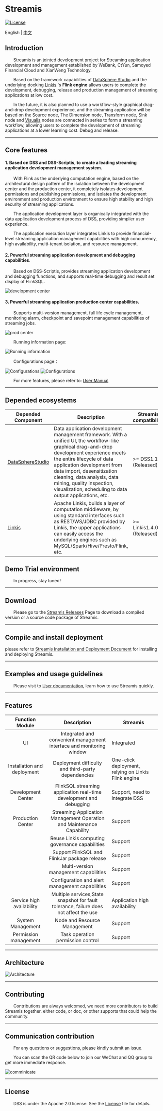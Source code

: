 # Streamis

[![License](https://img.shields.io/badge/license-Apache%202-4EB1BA.svg)](https://www.apache.org/licenses/LICENSE-2.0.html)

English | [中文](README-ZH.md)

## Introduction

&nbsp; &nbsp; &nbsp; &nbsp;Streamis is an jointed development project for Streaming application development and management established by WeBank, CtYun, Samoyed Financial Cloud and XianWeng Technology.

&nbsp; &nbsp; &nbsp; &nbsp;Based on the framework capabilities of [DataSphere Studio](https://github.com/WeBankFinTech/DataSphereStudio) and the underlying docking [Linkis](https://github.com/apache/incubator-linkis/blob/master/README.md) 's **Flink engine** allows users to complete the development, debugging, release and production management of streaming applications at low cost.

&nbsp; &nbsp; &nbsp; &nbsp;In the future, it is also planned to use a workflow-style graphical drag-and-drop development experience, and the streaming application will be based on the Source node,
The Dimension node, Transform node, Sink node and [Visualis](https://github.com/WeBankFinTech/Visualis) nodes are connected in series to form a streaming workflow, allowing users to complete the development of streaming applications at a lower learning cost. Debug and release.

----

## Core features

#### 1. Based on DSS and DSS-Scriptis, to create a leading streaming application development management system.

&nbsp; &nbsp; &nbsp; &nbsp;With Flink as the underlying computation engine, based on the architectural design pattern of the isolation between the development center and the production center, it completely isolates development permissions and publishing permissions, and isolates the development environment and production environment to ensure high stability and high security of streaming applications.

&nbsp; &nbsp; &nbsp; &nbsp;The application development layer is organically integrated with the data application development process of DSS, providing simplier user experience.

&nbsp; &nbsp; &nbsp; &nbsp;The application execution layer integrates Linkis to provide financial-level streaming application management capabilities with high concurrency, high availability, multi-tenant isolation, and resource management.

#### 2. Powerful streaming application development and debugging capabilities.

&nbsp; &nbsp; &nbsp; &nbsp;Based on DSS-Scriptis, provides streaming application development and debugging functions, and supports real-time debugging and result set display of FlinkSQL.

![development center](docs/images/开发中心.png)

#### 3. Powerful streaming application production center capabilities. 

&nbsp; &nbsp; &nbsp; &nbsp;Supports multi-version management, full life cycle management, monitoring alarm, checkpoint and savepoint management capabilities of streaming jobs.

![prod center](docs/images/stream_product_center_en.png)

&nbsp; &nbsp; &nbsp; &nbsp;Running information page:

![Running information](docs/images/stream_job_detail_en.png)

&nbsp; &nbsp; &nbsp; &nbsp;Configurations page：

![Configurations](docs/images/stream_job_config_en_1.png)
![Configurations](docs/images/stream_job_config_en_2.png)

&nbsp; &nbsp; &nbsp; &nbsp;For more features, please refer to: [User Manual](docs/en_US/userManual/StreamisUserManual.md).

----

## Depended ecosystems

| Depended Component | Description | Streamis compatibility |
| -------------- | -------------------------------------------------------------- |------------------------------|
| [DataSphereStudio](https://github.com/WeBankFinTech/DataSphereStudio) | Data application development management framework. With a unified UI, the workflow-like graphical drag-and-drop development experience meets the entire lifecycle of data application development from data import, desensitization cleaning, data analysis, data mining, quality inspection, visualization, scheduling to data output applications, etc. | &gt;= DSS1.1.2 (Released)    |
| [Linkis](https://github.com/apache/linkis) | Apache Linkis, builds a layer of computation middleware, by using standard interfaces such as REST/WS/JDBC provided by Linkis, the upper applications can easily access the underlying engines such as MySQL/Spark/Hive/Presto/Flink, etc. | &gt;= Linkis1.4.0 (Released) |

## Demo Trial environment

&nbsp; &nbsp; &nbsp; &nbsp;In progress, stay tuned!

----

## Download

&nbsp; &nbsp; &nbsp; &nbsp;Please go to the [Streamis Releases](https://github.com/WeBankFinTech/Streamis/releases) Page to download a compiled version or a source code package of Streamis.

----

## Compile and install deployment

please refer to [Streamis Installation and Deployment Document](docs/en_US/0.3.0/StreamisDeployment.md) for installing and deploying Streamis.

----

## Examples and usage guidelines

&nbsp; &nbsp; &nbsp; &nbsp;Please visit to [User documentation](docs/en_US/userManual/StreamisUserManual.md), learn how to use Streamis quickly.

----

## Features

| Function Module | Description | Streamis |
 | :----: | :----: |-------|
| UI | Integrated and convenient management interface and monitoring window | Integrated |
| Installation and deployment | Deployment difficulty and third-party dependencies | One-click deployment, relying on Linkis Flink engine |
| Development Center | FlinkSQL streaming application real-time development and debugging | Support, need to integrate DSS |
|Production Center | Streaming Application Management Operation and Maintenance Capability | Support |
| | Reuse Linkis computing governance capabilities | Support |
| | Support FlinkSQL and FlinkJar package release | Support |
| | Multi-version management capabilities | Support |
| | Configuration and alert management capabilities | Support |
| Service high availability | Multiple services,State snapshot for fault tolerance, failure does not affect the use | Application high availability |
| System Management | Node and Resource Management | Support |
| Permission management | Task operation permission control | Support |

----

## Architecture

![Architecture](images/en_US/readme/architecture.png)

----

## Contributing

&nbsp; &nbsp; &nbsp; &nbsp;Contributions are always welcomed, we need more contributors to build Streamis together. either code, or doc, or other supports that could help the community.

----

## Communication contribution

&nbsp; &nbsp; &nbsp; &nbsp;For any questions or suggestions, please kindly submit an [issue](https://github.com/WeBankFinTech/Streamis/issues).

&nbsp; &nbsp; &nbsp; &nbsp;You can scan the QR code below to join our WeChat and QQ group to get more immediate response.

![comminicate](images/zh_CN/readme/communication.png)

----

## License

&nbsp; &nbsp; &nbsp; &nbsp;DSS is under the Apache 2.0 license. See the [License](LICENSE) file for details.

